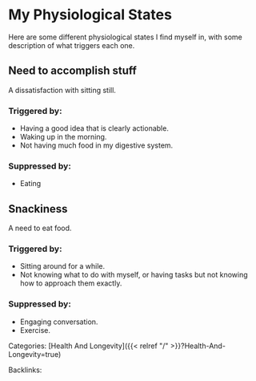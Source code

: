 # My Physiological States

Here are some different physiological states I find myself in, with some
description of what triggers each one.

## Need to accomplish stuff

A dissatisfaction with sitting still.

### Triggered by:

 - Having a good idea that is clearly actionable.
 - Waking up in the morning.
 - Not having much food in my digestive system.

### Suppressed by:

 - Eating

## Snackiness

A need to eat food.

### Triggered by:

 - Sitting around for a while.
 - Not knowing what to do with myself, or having tasks but not knowing how to
   approach them exactly.

### Suppressed by:

 - Engaging conversation.
 - Exercise.










Categories: [Health And Longevity]({{< relref "/" >}}?Health-And-Longevity=true)

Backlinks: 